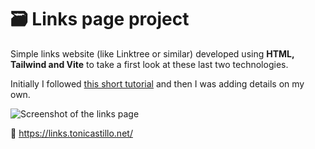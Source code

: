 # 🗃 Links page project

Simple links website (like Linktree or similar) developed using **HTML, Tailwind and Vite** to take a first look at these last two technologies.

Initially I followed [this short tutorial](https://www.youtube.com/watch?v=Qog6RDClp0Q) and then I was adding details on my own.

![Screenshot of the links page](https://user-images.githubusercontent.com/88142313/189352733-359d27f1-14a5-4da6-ae58-9b25daa55277.jpg)

🔗 https://links.tonicastillo.net/
